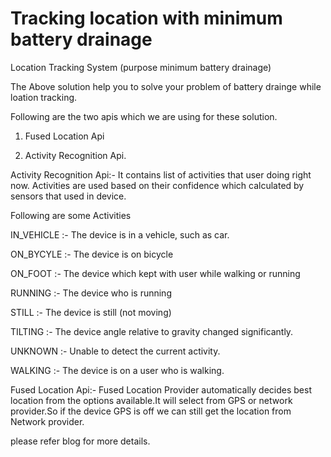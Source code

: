 # Tracking location with minimum battery drainage

Location Tracking System (purpose minimum battery drainage)

The Above solution help you to solve your problem of battery drainge while loation tracking.

Following are the two apis which we are using for these solution.

1. Fused Location Api

2. Activity Recognition Api.

Activity Recognition Api:-
                                 It contains list of activities that user doing right now. Activities are used based on their confidence which calculated by sensors that used in device.

Following are some Activities 

IN_VEHICLE :- The device is in a vehicle, such as car.

ON_BYCYLE :- The device is on bicycle

ON_FOOT :-  The device which kept with user while walking or running

RUNNING :- The device who is running

STILL :- The device is still (not moving)

TILTING :- The device angle relative to gravity changed significantly.

UNKNOWN :- Unable to detect the current activity.

WALKING :- The device is on a user who is walking.

Fused Location Api:- 
                                      Fused Location Provider automatically decides best location from the options available.It will select from GPS or network provider.So if the device GPS is off we can still get the location from Network provider.

please refer blog for more details.
